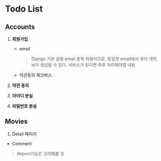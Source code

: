 # Todo List

## Accounts

1. **회원가입**

   - email

     > Django 기본 설정 email 중복 허용이므로,
     > 동일한 email에서 여러 개의 id가 생성될 수 있다.
     > 서비스가 된다면 추후 처리해야할 내용

   - 약관동의 체크박스

2. **약관 동의**

3. **아이디 분실**

4. **비밀번호 분실**



## Movies

1. Detail 페이지
  - Comment
  > Report기능은 고려해볼 것
  